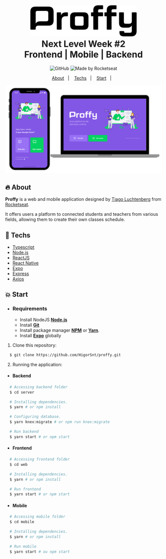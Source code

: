 <h1 align="center">
    <img alt="Proffy" src=".github/logo.svg" height="100px" />
    <br>Next Level Week #2<br/>
    Frontend | Mobile | Backend
</h1>

<p align="center">
  <img alt="GitHub" src="https://img.shields.io/github/license/HigorSnt/proffy?style=flat-square"> 
  <img alt="Made by Rocketseat" src="https://img.shields.io/badge/made%20by-Rocketseat-%237519C1?style=flat-square"><br/>
</p>
<p align="center">
  <a href="#fire-about">About</a>&nbsp;&nbsp;&nbsp;|&nbsp;&nbsp;&nbsp;
  <a href="#rocket-techs">Techs</a>&nbsp;&nbsp;&nbsp;|&nbsp;&nbsp;&nbsp;
  <a href="#boom-start">Start</a>&nbsp;&nbsp;&nbsp;|&nbsp;&nbsp;&nbsp;
</p>

<p align="center">
  <img alt="proffy-mockup" width="650px" src="./.github/proffy_mockup.png" />
<p>

## :fire: About

**Proffy** is a web and mobile application designed by [Tiago Luchtenberg](https://www.linkedin.com/in/tiago-luchtenberg-0b9a3b97/) from [Rocketseat](https://rocketseat.com.br/). 

It offers users a platform to connected students and teachers from various fields, allowing them to create their own classes schedule.

## :rocket: Techs

-  [Typescript](https://www.typescriptlang.org/)
-  [Node.js](https://nodejs.org/en/)
-  [ReactJS](https://reactjs.org/)
-  [React Native](http://facebook.github.io/react-native/)
-  [Expo](https://expo.io/)
-  [Express](https://expressjs.com/)
-  [Axios](https://github.com/axios/axios)

## :boom: Start

- ### **Requirements**

  - Install NodeJS **[Node.js](https://nodejs.org/en/)**
  - Install **[Git](https://git-scm.com/)**
  - Install package manager **[NPM](https://www.npmjs.com/)** or **[Yarn](https://yarnpkg.com/)**.
  - Install **[Expo](https://expo.io/)** globally

1. Clone this repository:

```sh
  $ git clone https://github.com/HigorSnt/proffy.git
```

2. Running the application:

- #### Backend

```sh
  # Accessing backend folder
  $ cd server
```

```sh
  # Installing dependencies.
  $ yarn # or npm install
```

```sh
  # Configuring database.
  $ yarn knex:migrate # or npm run knex:migrate
```

```sh
  # Run backend
  $ yarn start # or npm start
```

- #### Frontend

```sh
  # Accessing frontend folder
  $ cd web
```

```sh
  # Installing dependencies.
  $ yarn # or npm install
```

```sh
  # Run frontend
  $ yarn start # or npm start
```

- #### Mobile

```sh
  # Accessing mobile folder
  $ cd mobile
```

```sh
  # Installing dependencies.
  $ yarn # or npm install
```

```sh
  # Run mobile
  $ yarn start # ou npm start
```
